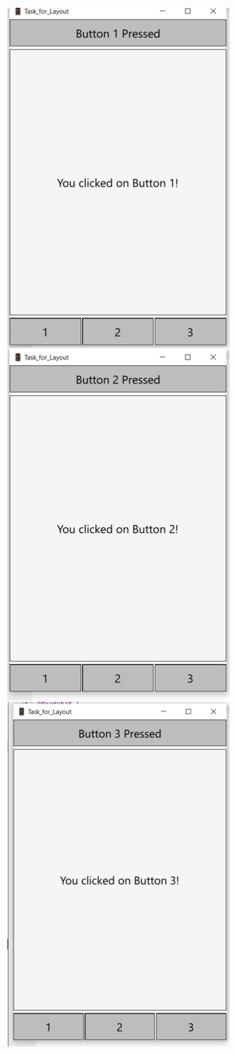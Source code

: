 ![Screenshot](https://github.com/Mishanya666/qml/blob/main/qml_3/2024-12-16_14-57-10.png)
![Screenshot](https://github.com/Mishanya666/qml/blob/main/qml_3/2024-12-16_14-57-14.png)
![Screenshot](https://github.com/Mishanya666/qml/blob/main/qml_3/2024-12-16_14-57-16.png)

